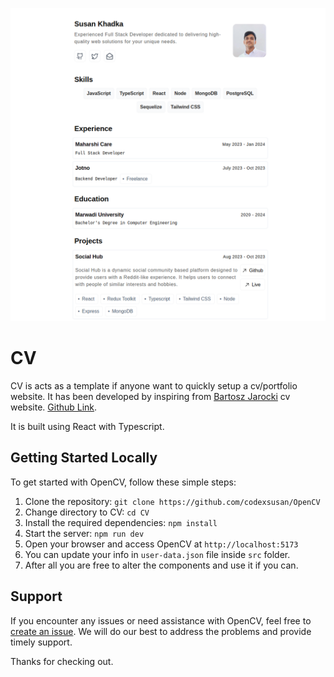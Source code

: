 ![Preview Image](public/preview.png)


# CV
CV is acts as a template if anyone want to quickly setup a cv/portfolio website. It has been developed by inspiring from [Bartosz Jarocki](https://cv.jarocki.me/) cv website. [Github Link](https://github.com/bartoszjarocki/cv).

It is built using React with Typescript.

## Getting Started Locally

To get started with OpenCV, follow these simple steps:

1. Clone the repository:  `git clone https://github.com/codexsusan/OpenCV`
2. Change directory to CV: `cd CV`
3. Install the required dependencies: `npm install`
4. Start the server: `npm run dev`
5. Open your browser and access OpenCV at `http://localhost:5173`
6. You can update your info in `user-data.json` file inside `src` folder. 
7. After all you are free to alter the components and use it if you can.

## Support

If you encounter any issues or need assistance with OpenCV, feel free to [create an issue](https://github.com/codexsusan/OpenCV/issues). We will do our best to address the problems and provide timely support.


Thanks for checking out.